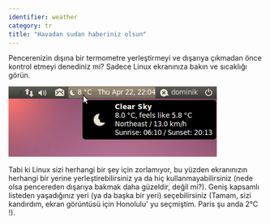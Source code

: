 ```yaml
---
identifier: weather
category: tr
title: "Havadan sudan haberiniz olsun"
---
```


Pencerenizin dışına bir termometre yerleştirmeyi ve dışarıya çıkmadan önce kontrol etmeyi denediniz mi? Sadece Linux ekranınıza bakın ve sıcaklığı görün.

<img src="/img/weather.png" />

Tabi ki Linux sizi herhangi bir şey için zorlamıyor, bu yüzden ekranınızın herhangi bir yerine yerleştirebilirsiniz ya da hiç kullanmayabilirsiniz (nede olsa pencereden dışarıya bakmak daha güzeldir, değil mi?). 
Geniş kapsamlı listeden yaşadığınız yeri (ya da başka bir yeri) seçebilirsiniz (Tamam, sizi kandırdım, ekran görüntüsü için Honolulu' yu seçmiştim. Paris şu anda 2°C !).




